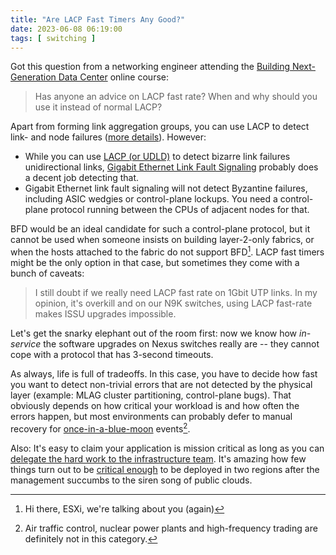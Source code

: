 ```yaml
---
title: "Are LACP Fast Timers Any Good?"
date: 2023-06-08 06:19:00
tags: [ switching ]
---
```

Got this question from a networking engineer attending the [Building Next-Generation Data Center](https://www.ipspace.net/Building_Next-Generation_Data_Center) online course:

> Has anyone an advice on LACP fast rate? When and why should you use it instead of normal LACP?

Apart from forming link aggregation groups, you can use LACP to detect link- and node failures ([more details](/2023/05/failure-detection-server-dual-homing/)). However:
<!--more-->
* While you can use [LACP (or UDLD)](/2012/09/do-we-need-lacp-and-udld/) to detect bizarre link failures unidirectional links, [Gigabit Ethernet Link Fault Signaling](/2020/11/detecting-network-failure/) probably does a decent job detecting that.
* Gigabit Ethernet link fault signaling will not detect Byzantine failures, including ASIC wedgies or control-plane lockups. You need a control-plane protocol running between the CPUs of adjacent nodes for that.

BFD would be an ideal candidate for such a control-plane protocol, but it cannot be used when someone insists on building layer-2-only fabrics, or when the hosts attached to the fabric do not support BFD[^VMW]. LACP fast timers might be the only option in that case, but sometimes they come with a bunch of caveats:

[^VMW]: Hi there, ESXi, we're talking about you (again)

> I still doubt if we really need LACP fast rate on 1Gbit UTP links. In my opinion, it's overkill and on our N9K switches, using LACP fast-rate makes ISSU upgrades impossible.

Let's get the snarky elephant out of the room first: now we know how _in-service_ the software upgrades on Nexus switches really are -- they cannot cope with a protocol that has 3-second timeouts.

As always, life is full of tradeoffs. In this case, you have to decide how fast you want to detect non-trivial errors that are not detected by the physical layer (example: MLAG cluster partitioning, control-plane bugs). That obviously depends on how critical your workload is and how often the errors happen, but most environments can probably defer to manual recovery for [once-in-a-blue-moon](/2019/06/know-thy-environment-before-redesigning/) events[^ATC].

Also: It's easy to claim your application is mission critical as long as you can [delegate the hard work to the infrastructure team](/2011/08/high-availability-fallacies/). It's amazing how few things turn out to be [critical enough](/2016/04/high-availability-planning-identify/) to be deployed in two regions after the management succumbs to the siren song of public clouds.

[^ATC]: Air traffic control, nuclear power plants and high-frequency trading are definitely not in this category.


